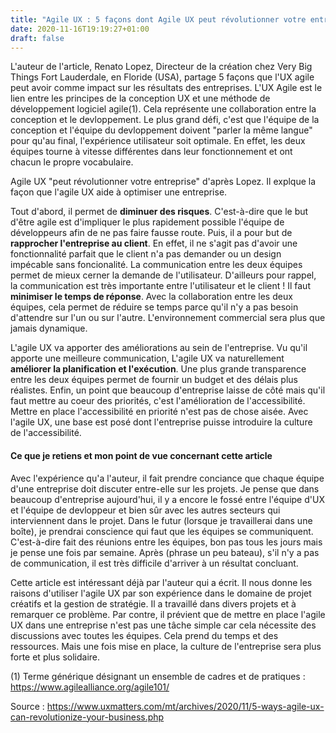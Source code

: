```yaml
---
title: "Agile UX : 5 façons dont Agile UX peut révolutionner votre entreprise"
date: 2020-11-16T19:19:27+01:00
draft: false
---
```


L'auteur de l'article, Renato Lopez, Directeur de la création chez Very Big Things Fort Lauderdale, en Floride (USA), partage 5 façons que l'UX agile peut avoir comme impact sur les résultats des entreprises. L'UX Agile est le lien entre les principes de la conception UX et une méthode de développement logiciel agile(1). Cela représente une collaboration entre la conception et le devloppement. Le plus grand défi, c'est que l'équipe de la conception et l'équipe du devloppement doivent "parler la même langue" pour qu'au final, l'expérience utilisateur soit optimale. En effet, les deux équipes tourne à vitesse différentes dans leur fonctionnement et ont chacun le propre vocabulaire.



Agile UX "peut révolutionner votre entreprise" d'après Lopez. Il explque la façon que l'agile UX aide à optimiser une entreprise.



Tout d'abord, il permet de **diminuer des risques**. C'est-à-dire que le but d'être agile est d'impliquer le plus rapidement possible l'équipe de développeurs afin de ne pas faire fausse route. Puis, il a pour but de **rapprocher l'entreprise au client**. En effet, il ne s'agit pas d'avoir une fonctionnalité parfait que le client n'a pas demander ou un design impécable sans foncionalité. La communication entre les deux équipes permet de mieux cerner la demande de l'utilisateur. D'ailleurs pour rappel, la communication est très importante entre l'utilisateur et le client ! Il faut **minimiser le temps de réponse**. Avec la collaboration entre les deux équipes, cela permet de réduire se temps parce qu'il n'y a pas besoin d'attendre sur l'un ou sur l'autre. L'environnement commercial sera plus que jamais dynamique.



L'agile UX va apporter des améliorations au sein de l'entreprise. Vu qu'il apporte une meilleure communication, L'agile UX va naturellement **améliorer la planification et l'exécution**. Une plus grande transparence entre les deux équipes permet de fournir un budget et des délais plus réalistes. Enfin, un point que beaucoup d'entreprise laisse de côté mais qu'il faut mettre au coeur des priorités, c'est l'amélioration de l'accessibilité. Mettre en place l'accessibilité en priorité n'est pas de chose aisée. Avec l'agile UX, une base est posé dont l'entreprise puisse introduire la culture de l'accessibilité.



#### Ce que je retiens et mon point de vue concernant cette article

Avec l'expérience qu'a l'auteur, il fait prendre conciance que chaque équipe d'une entreprise doit discuter entre-elle sur les projets. Je pense que dans beaucoup d'entreprise aujourd'hui, il y a encore le fossé entre l'équipe d'UX et l'équipe de devloppeur et bien sûr avec les autres secteurs qui interviennent dans le projet. Dans le futur (lorsque je travaillerai dans une boîte), je prendrai conscience qui faut que les équipes se communiquent. C'est-à-dire fait des réunions entre les équipes, bon pas tous les jours mais je pense une fois par semaine. Après (phrase un peu bateau), s'il n'y a pas de communication, il est très difficile d'arriver à un résultat concluant.

Cette article est intéressant déjà par l'auteur qui a écrit. Il nous donne les raisons d'utiliser l'agile UX par son expérience dans le domaine de projet créatifs et la gestion de stratégie. Il a travaillé dans divers projets et à remarquer ce problème. Par contre, il prévient que de mettre en place l'agile UX dans une entreprise n'est pas une tâche simple car cela nécessite des discussions avec toutes les équipes. Cela prend du temps et des ressources. Mais une fois mise en place, la culture de l'entreprise sera plus forte et plus solidaire.



(1) Terme générique désignant un ensemble de cadres et de pratiques : https://www.agilealliance.org/agile101/



Source : https://www.uxmatters.com/mt/archives/2020/11/5-ways-agile-ux-can-revolutionize-your-business.php